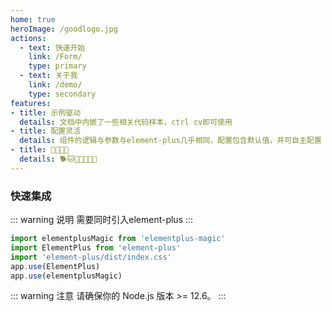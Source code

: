 ```yaml
---
home: true
heroImage: /goodlogo.jpg
actions:
  - text: 快速开始
    link: /Form/
    type: primary
  - text: 关于我
    link: /demo/
    type: secondary
features:
- title: 示例驱动
  details: 文档中内嵌了一些相关代码样本，ctrl cv即可使用
- title: 配置灵活
  details: 组件的逻辑与参数与element-plus几乎相同，配置包含默认值，并可自主配置
- title: 🦏🐂🐏🐅
  details: 🐕🐱🦒🐖🐺🦊🤡
---
```


### 快速集成
::: warning 说明
需要同时引入element-plus
:::
```js
import elementplusMagic from 'elementplus-magic'
import ElementPlus from 'element-plus'
import 'element-plus/dist/index.css'
app.use(ElementPlus)
app.use(elementplusMagic)
```
::: warning 注意
请确保你的 Node.js 版本 >= 12.6。 
:::